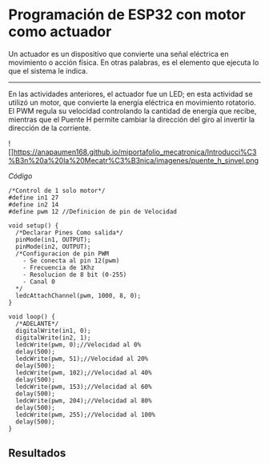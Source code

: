 # Programación de ESP32 con motor como actuador

Un actuador es un dispositivo que convierte una señal eléctrica en movimiento o acción física. En otras palabras, es el elemento que ejecuta lo que el sistema le indica.

---

En las actividades anteriores, el actuador fue un LED; en esta actividad se utilizó un motor, que convierte la energía eléctrica en movimiento rotatorio. El PWM regula su velocidad controlando la cantidad de energía que recibe, mientras que el Puente H permite cambiar la dirección del giro al invertir la dirección de la corriente.

![]https://anapaumen168.github.io/miportafolio_mecatronica/Introducci%C3%B3n%20a%20la%20Mecatr%C3%B3nica/imagenes/puente_h_sinvel.png

*Código*

```codigo
/*Control de 1 solo motor*/
#define in1 27
#define in2 14
#define pwm 12 //Definicion de pin de Velocidad

void setup() {
  /*Declarar Pines Como salida*/
  pinMode(in1, OUTPUT);
  pinMode(in2, OUTPUT);
  /*Configuracion de pin PWM 
    - Se conecta al pin 12(pwm)
    - Frecuencia de 1Khz
    - Resolucion de 8 bit (0-255)
    - Canal 0
  */
  ledcAttachChannel(pwm, 1000, 8, 0);
}

void loop() {
  /*ADELANTE*/
  digitalWrite(in1, 0);
  digitalWrite(in2, 1);
  ledcWrite(pwm, 0);//Velocidad al 0%
  delay(500);
  ledcWrite(pwm, 51);//Velocidad al 20%
  delay(500);
  ledcWrite(pwm, 102);//Velocidad al 40%
  delay(500);
  ledcWrite(pwm, 153);//Velocidad al 60%
  delay(500);
  ledcWrite(pwm, 204);//Velocidad al 80%
  delay(500);
  ledcWrite(pwm, 255);//Velocidad al 100%
  delay(500);
}
```

## Resultados